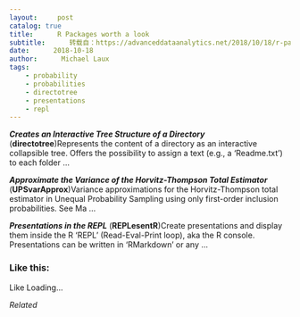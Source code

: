 ```yaml
---
layout:     post
catalog: true
title:      R Packages worth a look
subtitle:      转载自：https://advanceddataanalytics.net/2018/10/18/r-packages-worth-a-look-1307/
date:      2018-10-18
author:      Michael Laux
tags:
    - probability
    - probabilities
    - directotree
    - presentations
    - repl
---
```


***Creates an Interactive Tree Structure of a Directory*** (**directotree**)Represents the content of a directory as an interactive collapsible tree. Offers the possibility to assign a text (e.g., a ‘Readme.txt’) to each folder …

***Approximate the Variance of the Horvitz-Thompson Total Estimator*** (**UPSvarApprox**)Variance approximations for the Horvitz-Thompson total estimator in Unequal Probability Sampling using only first-order inclusion probabilities. See Ma …

***Presentations in the REPL*** (**REPLesentR**)Create presentations and display them inside the R ‘REPL’ (Read-Eval-Print loop), aka the R console. Presentations can be written in ‘RMarkdown’ or any …





### Like this:

Like Loading...


*Related*

